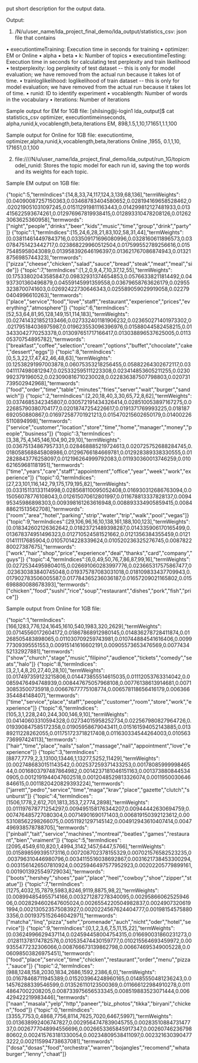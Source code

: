 put short description for the output data.




Output:

1.	/N/u/user_name/lda_project_final_demo/lda_output/statistics_csv:  json file that contains

•	executiontimeTraining: Execution time in seconds for training
•	optimizer: EM or Online
•	alpha
•	beta
•	k: Number of topics
•	executiontimeTesting: Execution time in seconds for calculating test perplexity and train likelihood
•	testperplexity: log perplexity of test dataset -- this is only for model evaluation; we have removed from the actual run because it takes lot of time.
•	trainloglikelihood: loglikelihood of train dataset -- this is only for model evaluation; we have removed from the actual run because it takes lot of time.
•	runid: ID to identify experiment
•	vocablength: Number of words in the vocabulary
•	iterations: Number of iterations
                         
   Sample output for EM for 1GB file:
   [shilsing@j-login1 lda_output]$ cat statistics_csv
   optimizer, executiontimeinseconds, alpha,runid,k,vocablength,beta,iterations
   EM, 898,1.5,1,10,171651,1.1,100

   Sample output for Online for 1GB file:
   executiontime, optimizer,alpha,runid,k,vocablength,beta,iterations
   Online ,1955, 0.1,1,10, 171651,0.1,100


2.	file:////N/u/user_name/lda_project_final_demo/lda_output/run_1G/topicmodel_runid:   Stores the topic model for each run id, saving the top words and its weights for each topic.


Sample EM output on 1GB file:

{"topic":5,"termIndices":[14,8,33,74,117,124,3,139,68,136],"termWeights":[0.04090087257150363,0.03468783404580652,0.028194169658528462,0.020219051031097245,0.015112919811163443,0.014299812127481933,0.013415622593674261,0.012976967819938415,0.012893310478208126,0.012623063625360958],"termwords":["night","people","drinks","beer","kids","music","time","group","drink","party"]}
{"topic":1,"termIndices":[15,24,6,28,21,83,102,58,31,44],"termWeights":[0.038114614497843716,0.033509171696080996,0.0328160611896573,0.030784751423442717,0.023868229960512504,0.017599552789256616,0.01575485958043089,0.013958392646196397,0.013621767086874943,0.013218756985744323],"termwords":["pizza","cheese","chicken","salad","sauce","bread","steak","meat","meal","side"]}
{"topic":7,"termIndices":[1,2,0,9,4,7,10,37,12,55],"termWeights":[0.17533802043585847,0.09832931374654853,0.05766338211814492,0.04937301360496879,0.04559145991359558,0.03679658763626179,0.029553238700741603,0.02692422730646343,0.025589059029919058,0.022790404996610263],"termwords":["place","service","food","love","staff","restaurant","experience","prices","everything","atmosphere"]}
{"topic":6,"termIndices":[52,53,64,81,95,128,149,151,114,183],"termWeights":[0.027414321852133466,0.027332401181906232,0.023650271401973302,0.021795184036975987,0.019623553096396976,0.01588044582458215,0.013433042770253378,0.013097651717166417,0.013038896537625005,0.011305370754895782],"termwords":["breakfast","coffee","selection","cream","options","buffet","chocolate","cake","dessert","eggs"]}
{"topic":8,"termIndices":[0,5,3,22,17,47,42,46,48,63],"termWeights":[0.12538291997003878,0.06075353218256455,0.05882264302672117,0.030411174980812947,0.025332595111223308,0.023414853605211255,0.0230992379196052,0.023090816710230028,0.022836387507798803,0.020731739502942968],"termwords":["food","order","time","table","minutes","fries","server","wait","burger","sandwich"]}
{"topic":2,"termIndices":[2,20,18,40,3,30,65,72,8,62],"termWeights":[0.0374685342345807,0.030572191434326414,0.028510053897167275,0.022685790380704177,0.02018747254226617,0.0191371769993225,0.018187692050880867,0.016972587701921213,0.015470215602650179,0.014002265110894998],"termwords":["service","customer","location","store","time","home","manager","money","people","business"]}
{"topic":3,"termIndices":[3,38,75,4,145,146,104,90,29,10],"termWeights":[0.03675134867957331,0.028468885219724613,0.020725752688284745,0.018058568845808986,0.01296766184669781,0.012928389338330555,0.012828843776258097,0.012196264999792083,0.011930360013746259,0.010621659681181951],"termwords":["time","years","care","staff","appointment","office","year","week","work","experience"]}
{"topic":0,"termIndices":[27,23,101,116,142,79,175,179,195,82],"termWeights":[0.03315113133114998,0.028568110095052408,0.016930312686763094,0.015056078776108043,0.012615070612801997,0.011678813337828137,0.009495345986898303,0.009398161263616948,0.008893334905859415,0.008488621513562708],"termwords":["room","area","hotel","parking","strip","water","trip","walk","pool","vegas"]}
{"topic":9,"termIndices":[29,106,96,16,10,138,161,188,100,123],"termWeights":[0.018342602126362642,0.01823721489398287,0.014335906170165499,0.013678374951496323,0.012710524581521662,0.0121356384355459,0.012101411117685904,0.01057014228339624,0.010520236325276745,0.008782280027387675],"termwords":["work","hair","shop","price","experience","deal","thanks","card","company","guys"]}
{"topic":4,"termIndices":[6,0,49,50,76,7,86,87,99,16],"termWeights":[0.02725344959804015,0.026691060283997776,0.023665317575867477,0.023630383840745048,0.019375787083031018,0.018109833437709943,0.017902783506005587,0.017784365236036187,0.01657209021165802,0.015698880088678393],"termwords":["chicken","food","sushi","rice","soup","restaurant","dishes","pork","fish","price"]}


Sample output from Online for 1GB file:

{"topic":1,"termIndices":[166,1283,776,124,1645,1610,540,1983,320,2629],"termWeights":[0.07145560172604172,0.01867868912980145,0.014836278728411874,0.01268505483898065,0.011030709259743981,0.010744884541616406,0.009977309395551553,0.00915141616602191,0.00905573653476569,0.007743452132927881],"termwords":["show","church","stage","music","filipino","audience","tickets","comedy","seats","halo"]}
{"topic":8,"termIndices":[3,2,1,4,8,20,27,40,28,10],"termWeights":[0.017497359123215806,0.014473855514615035,0.01112053763314042,0.00859476494748939,0.008447675057968108,0.00776138613914681,0.007130853500735918,0.00667677775108774,0.006578118656416179,0.006366354484148407],"termwords":["time","service","place","staff","people","customer","room","store","work","experience"]}
{"topic":6,"termIndices":[105,3,1,228,240,244,300,146,9,10],"termWeights":[0.04140603310594328,0.02734015958252734,0.022567980827964726,0.019390847585172358,0.01905958679043411,0.015161594052143885,0.01389211228262055,0.011751723718217408,0.011630334544264003,0.010563736997424113],"termwords":["hair","time","place","nails","salon","massage","nail","appointment","love","experience"]}
{"topic":3,"termIndices":[8877,7779,2,3,13100,13446,1,13277,5252,11429],"termWeights":[0.0027486830151143542,0.002537259371433253,0.0017808599999846544,0.0016803797487864982,0.0014237181046151163,0.0013738808445340905,0.0012191944047602518,0.0012048529813326074,0.0011950030646846615,0.0011820420829393224],"termwords":["jarrett","pedro","service","time","maga","krav","place","gazette","clutch","sunburst"]}
{"topic":4,"termIndices":[1506,1778,2,612,701,1813,353,7,2774,2898],"termWeights":[0.011197678771254297,0.009495158176344207,0.00944442630694759,0.007476485727080304,0.00714901690171403,0.006819150392123612,0.0053108562298266075,0.00511921297145142,0.004912943610407414,0.0047496938578788705],"termwords":["pinball","tait","service","machines","montreal","beatles","games","restaurant","bien","vraiment"]}
{"topic":5,"termIndices":[2095,4549,610,820,1,4994,3142,1457,6447,5766],"termWeights":[0.015898599395173116,0.007208702378155329,0.007021576582523235,0.003796310446980796,0.0034115516038692867,0.0031621738453300294,0.0031561426507810924,0.0025946497577952923,0.00202205779899161,0.0019013925549729034],"termwords":["boots","hershey","shoes","pair","place","heel","cowboy","shoe","zipper","statue"]}
{"topic":7,"termIndices":[1275,4032,15,7879,5983,8246,9119,8875,98,2],"termWeights":[0.008994854955714166,0.003271287278340095,0.0029586606252594606,0.0028294602647605024,0.0026554220504982837,0.00249073206191994,0.002130523575083927,0.0020224567624404777,0.001981545758803356,0.0019375152646042971],"termwords":["matcha","linq","pizza","sehr","promenade","auch","nicht","oder","hotel","service"]}
{"topic":9,"termIndices":[0,1,2,3,6,7,5,11,15,22],"termWeights":[0.03624996629437114,0.024594458004754315,0.016690031860231273,0.012811378174782576,0.010535474430159777,0.010215564693459972,0.009355477232306066,0.008766673139862798,0.006674695349005228,0.006098503826975451],"termwords":["food","place","service","time","chicken","restaurant","order","menu","pizza","sauce"]}
{"topic":2,"termIndices":[988,1248,158,2030,1834,2686,1592,2386,6,0],"termWeights":[0.01678468711945389,0.015203964248960165,0.01485550481236243,0.014576288339546599,0.013526110123500369,0.011666122984910278,0.01148647002208205,0.008733975656533345,0.008519883523071444,0.006429422219983446],"termwords":["naan","masala","yelp","http","paneer","biz_photos","tikka","biryani","chicken","food"]}
{"topic":0,"termIndices":[3355,7753,0,4868,7756,8114,7625,7020,6467,5997],"termWeights":[0.013638992406747827,0.0029564747839045755,0.0028351088473147737,0.0026777048994556696,0.0026653365845917347,0.0026074623679880602,0.002415763181330054,0.00234809538411097,0.0023216303904773222,0.002115994738637081],"termwords":["dosa","dosas","food","orchestra","warren","bojangles","recomend","whataburger","lenny","chaat"]}
